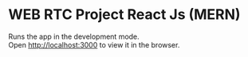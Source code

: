 # WEB RTC Project React Js (MERN)

Runs the app in the development mode.\
Open [http://localhost:3000](http://localhost:3000) to view it in the browser.

